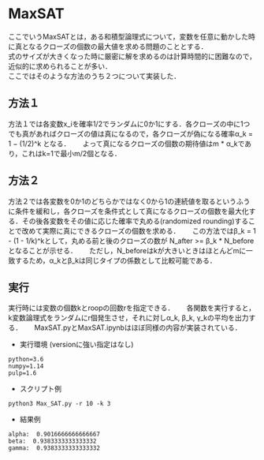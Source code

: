 # MaxSAT
ここでいうMaxSATとは，ある和積型論理式について，変数を任意に動かした時に真となるクローズの個数の最大値を求める問題のこととする．  
式のサイズが大きくなった時に厳密に解を求めるのは計算時間的に困難なので，近似的に求められることが多い．  
ここではそのような方法のうち２つについて実装した．  

## 方法１
方法１では各変数x_iを確率1/2でランダムに0か1にする．各クローズの中に1つでも真があればクローズの値は真になるので，各クローズが偽になる確率α_k = 1 − (1/2)^k となる．　　
よって真になるクローズの個数の期待値はm * α_kであり，これはk=1で最小m/2個となる．　　

## 方法２
方法２では各変数を0か1のどちらかではなく0から1の連続値を取るというふうに条件を緩和し，各クローズを条件式として真になるクローズの個数を最大化する．その後各変数をその値に応じた確率で丸める(randomized rounding)することで改めて実際に真にできるクローズの個数を求める．　　
この方法ではβ_k = 1 - (1 - 1/k)^kとして，丸める前と後のクローズの数が N_after >= β_k * N_before となることが示せる．　　
ただし，N_beforeはkが大きいときはほとんどmに一致するため，α_kとβ_kは同じタイプの係数として比較可能である．　　

## 実行
実行時には変数の個数kとroopの回数rを指定できる．　　
各関数を実行すると，k変数論理式をランダムにr個発生させ，それに対しα_k, β_k, γ_kの平均を出力する．　　
MaxSAT.pyとMaxSAT.ipynbはほぼ同様の内容が実装されている．　　

- 実行環境 (versionに強い指定はなし)
```
python=3.6
numpy=1.14
pulp=1.6
```

- スクリプト例
```
python3 Max_SAT.py -r 10 -k 3
```
- 結果例
```
alpha:  0.9016666666666667
beta:  0.9383333333333332
gamma:  0.9383333333333332
```
